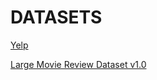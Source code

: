 # **DATASETS**

[Yelp](https://github.com/12190143/Datasets-for-Sentiment-Analysis )


[Large Movie Review Dataset v1.0](https://ai.stanford.edu/~amaas/data/sentiment/aclImdb_v1.tar.gz)
